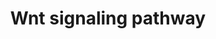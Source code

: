 ---
annotations:
- id: PW:0000008
  parent: signaling pathway
  type: Pathway Ontology
  value: Wnt signaling pathway
authors:
- M.Lieberman
- MaintBot
- M.Ramirez
- Thomas
- Ddigles
- L Dupuis
- Eweitz
description: 'Wnt proteins are secreted morphogens that are required for basic developmental
  processes, such as cell-fate specification, progenitor-cell proliferation and the
  control of asymmetric cell division, in many different species and organs. There
  are at least three different Wnt pathways: the canonical pathway, the planar cell
  polarity (PCP) pathway and the Wnt/Ca2+ pathway. In the canonical Wnt pathway, the
  major effect of Wnt ligand binding to its receptor is the stabilization of cytoplasmic
  beta-catenin through inhibition of the bea-catenin degradation complex. Beta-catenin
  is then free to enter the nucleus and activate Wnt-regulated genes through its interaction
  with TCF (T-cell factor) family transcription factors and concomitant recruitment
  of coactivators. Planar cell polarity (PCP) signaling leads to the activation of
  the small GTPases RHOA (RAS homologue gene-family member A) and RAC1, which activate
  the stress kinase JNK (Jun N-terminal kinase) and ROCK (RHO-associated coiled-coil-containing
  protein kinase 1) and leads to remodelling of the cytoskeleton and changes in cell
  adhesion and motility. WNT-Ca2+ signalling is mediated through G proteins and phospholipases
  and leads to transient increases in cytoplasmic free calcium that subsequently activate
  the kinase PKC (protein kinase C) and CAMKII (calcium calmodulin mediated kinase
  II) and the phosphatase calcineurin.  Source: [http://www.genome.jp/kegg/pathway/hsa/hsa04310.html
  KEGG].'
last-edited: 2021-05-23
organisms:
- Rattus norvegicus
redirect_from:
- /index.php/Pathway:WP564
- /instance/WP564
revision: null
schema-jsonld:
- '@context': https://schema.org/
  '@id': https://wikipathways.github.io/pathways/WP564.html
  '@type': Dataset
  creator:
    '@type': Organization
    name: WikiPathways
  description: 'Wnt proteins are secreted morphogens that are required for basic developmental
    processes, such as cell-fate specification, progenitor-cell proliferation and
    the control of asymmetric cell division, in many different species and organs.
    There are at least three different Wnt pathways: the canonical pathway, the planar
    cell polarity (PCP) pathway and the Wnt/Ca2+ pathway. In the canonical Wnt pathway,
    the major effect of Wnt ligand binding to its receptor is the stabilization of
    cytoplasmic beta-catenin through inhibition of the bea-catenin degradation complex.
    Beta-catenin is then free to enter the nucleus and activate Wnt-regulated genes
    through its interaction with TCF (T-cell factor) family transcription factors
    and concomitant recruitment of coactivators. Planar cell polarity (PCP) signaling
    leads to the activation of the small GTPases RHOA (RAS homologue gene-family member
    A) and RAC1, which activate the stress kinase JNK (Jun N-terminal kinase) and
    ROCK (RHO-associated coiled-coil-containing protein kinase 1) and leads to remodelling
    of the cytoskeleton and changes in cell adhesion and motility. WNT-Ca2+ signalling
    is mediated through G proteins and phospholipases and leads to transient increases
    in cytoplasmic free calcium that subsequently activate the kinase PKC (protein
    kinase C) and CAMKII (calcium calmodulin mediated kinase II) and the phosphatase
    calcineurin.  Source: [http://www.genome.jp/kegg/pathway/hsa/hsa04310.html KEGG].'
  keywords:
  - Apc
  - Axin1
  - Ccnd1
  - Ccnd2
  - Ccnd3
  - Csnk1e
  - Ctnnb1
  - DVL2
  - Dvl1
  - Dvl3
  - FRAT1
  - FZD10
  - FZD3
  - FZD7
  - Fbxw2
  - Fosl1
  - Fzd1
  - Fzd2
  - Fzd5
  - Fzd6
  - Fzd8
  - Fzd9
  - Gsk3b
  - Jun
  - Ldlr
  - Mapk10
  - Mapk9
  - Myc
  - Pafah1b1
  - Plau
  - Ppp2r5c
  - Ppp2r5e
  - Prkca
  - Prkcb
  - Prkcd
  - Prkce
  - Prkcg
  - Prkch
  - Prkci
  - Prkcq
  - Prkcz
  - Prkd1
  - Rac1
  - Rhoa
  - Sfrp4
  - TCF-1/LEF
  - Wnt1
  - Wnt10a
  - Wnt10b
  - Wnt11
  - Wnt16
  - Wnt2
  - Wnt2b
  - Wnt3
  - Wnt3a
  - Wnt4
  - Wnt5a
  - Wnt5b
  - Wnt6
  - Wnt7a
  - Wnt7b
  license: CC0
  name: Wnt signaling pathway
seo: CreativeWork
title: Wnt signaling pathway
wpid: WP564
---